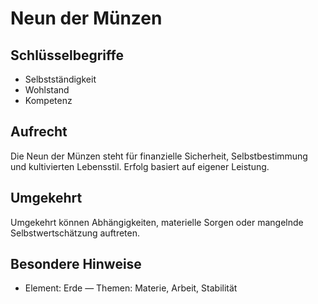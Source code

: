 # Neun der Münzen

## Schlüsselbegriffe
- Selbstständigkeit
- Wohlstand
- Kompetenz

## Aufrecht
Die Neun der Münzen steht für finanzielle Sicherheit, Selbstbestimmung und kultivierten Lebensstil. Erfolg basiert auf eigener Leistung.

## Umgekehrt
Umgekehrt können Abhängigkeiten, materielle Sorgen oder mangelnde Selbstwertschätzung auftreten.

## Besondere Hinweise
- Element: Erde — Themen: Materie, Arbeit, Stabilität
